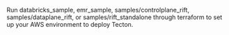 Run databricks_sample, emr_sample, samples/controlplane_rift, samples/dataplane_rift, or samples/rift_standalone through terraform to set up your AWS environment to deploy Tecton.
